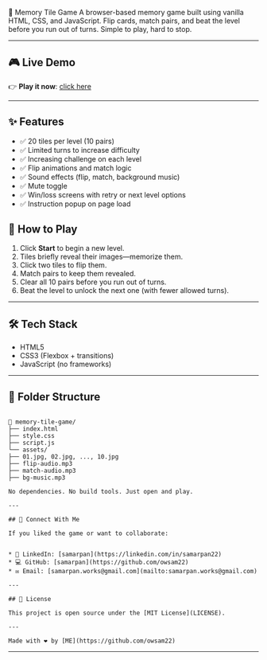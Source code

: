  🧩 Memory Tile Game
A browser-based memory game built using vanilla HTML, CSS, and JavaScript. Flip cards, match pairs, and beat the level before you run out of turns. Simple to play, hard to stop.



---

## 🎮 Live Demo

👉 **Play it now**: [click here](https://owsam22.github.io/tiles/)

---

## ✨ Features

- ✅ 20 tiles per level (10 pairs)
- ✅ Limited turns to increase difficulty
- ✅ Increasing challenge on each level
- ✅ Flip animations and match logic
- ✅ Sound effects (flip, match, background music)
- ✅ Mute toggle
- ✅ Win/loss screens with retry or next level options
- ✅ Instruction popup on page load



## 🧠 How to Play

1. Click **Start** to begin a new level.
2. Tiles briefly reveal their images—memorize them.
3. Click two tiles to flip them.
4. Match pairs to keep them revealed.
5. Clear all 10 pairs before you run out of turns.
6. Beat the level to unlock the next one (with fewer allowed turns).

---

## 🛠️ Tech Stack

- HTML5
- CSS3 (Flexbox + transitions)
- JavaScript (no frameworks)

---

## 📂 Folder Structure

```

📁 memory-tile-game/
├── index.html
├── style.css
├── script.js
└── assets/
├── 01.jpg, 02.jpg, ..., 10.jpg
├── flip-audio.mp3
├── match-audio.mp3
├── bg-music.mp3

No dependencies. No build tools. Just open and play.

---

## 🔗 Connect With Me

If you liked the game or want to collaborate:


* 💼 LinkedIn: [samarpan](https://linkedin.com/in/samarpan22)
* 💻 GitHub: [samarpan](https://github.com/owsam22)
* ✉️ Email: [samarpan.works@gmail.com](mailto:samarpan.works@gmail.com)

---

## 📄 License

This project is open source under the [MIT License](LICENSE).

---

Made with ❤️ by [ME](https://github.com/owsam22)

```

---

